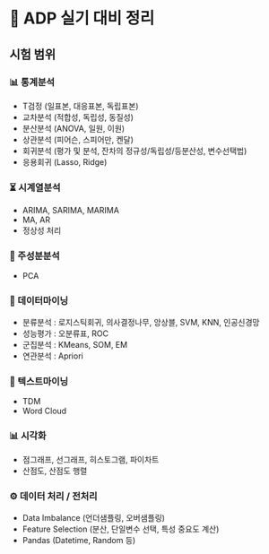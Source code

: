 # 📘 ADP 실기 대비 정리

## 시험 범위

### 📊 통계분석
- T검정 (일표본, 대응표본, 독립표본)
- 교차분석 (적합성, 독립성, 동질성)
- 분산분석 (ANOVA, 일원, 이원)
- 상관분석 (피어슨, 스피어만, 켄달)
- 회귀분석 (평가 및 분석, 잔차의 정규성/독립성/등분산성, 변수선택법)
- 응용회귀 (Lasso, Ridge)

### ⏳ 시계열분석
- ARIMA, SARIMA, MARIMA
- MA, AR
- 정상성 처리

### 🔎 주성분분석
- PCA

### 🤖 데이터마이닝
- 분류분석 : 로지스틱회귀, 의사결정나무, 앙상블, SVM, KNN, 인공신경망  
- 성능평가 : 오분류표, ROC  
- 군집분석 : KMeans, SOM, EM  
- 연관분석 : Apriori

### 📝 텍스트마이닝
- TDM
- Word Cloud

### 📊 시각화
- 점그래프, 선그래프, 히스토그램, 파이차트  
- 산점도, 산점도 행렬

### ⚙️ 데이터 처리 / 전처리
- Data Imbalance (언더샘플링, 오버샘플링)
- Feature Selection (분산, 단일변수 선택, 특성 중요도 계산)
- Pandas (Datetime, Random 등)

